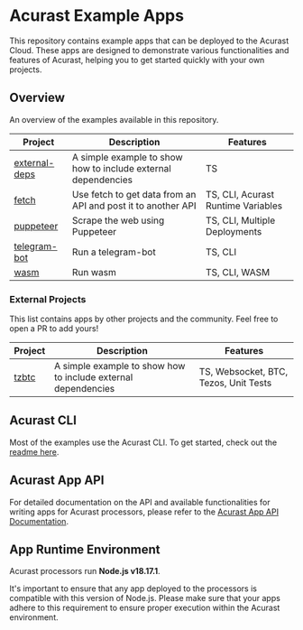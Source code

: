 # Acurast Example Apps

This repository contains example apps that can be deployed to the Acurast Cloud. These apps are designed to demonstrate various functionalities and features of Acurast, helping you to get started quickly with your own projects.

## Overview

An overview of the examples available in this repository.

| Project                                                                                           | Description                                                   | Features                           |
| ------------------------------------------------------------------------------------------------- | ------------------------------------------------------------- | ---------------------------------- |
| [external-deps](https://github.com/Acurast/acurast-example-apps/tree/main/apps/app-external-deps) | A simple example to show how to include external dependencies | TS                                 |
| [fetch](https://github.com/Acurast/acurast-example-apps/tree/main/apps/app-fetch)                 | Use fetch to get data from an API and post it to another API  | TS, CLI, Acurast Runtime Variables |
| [puppeteer](https://github.com/Acurast/acurast-example-apps/tree/main/apps/app-puppeteer)         | Scrape the web using Puppeteer                                | TS, CLI, Multiple Deployments      |
| [telegram-bot](https://github.com/Acurast/acurast-example-apps/tree/main/apps/app-telegram-bot)   | Run a telegram-bot                                            | TS, CLI                            |
| [wasm](https://github.com/Acurast/acurast-example-apps/tree/main/apps/app-wasm)                   | Run wasm                                                      | TS, CLI, WASM                      |

### External Projects

This list contains apps by other projects and the community. Feel free to open a PR to add yours!

| Project                                                  | Description                                                   | Features                              |
| -------------------------------------------------------- | ------------------------------------------------------------- | ------------------------------------- |
| [tzbtc](https://github.com/Acurast/acurast-tzbtc-script) | A simple example to show how to include external dependencies | TS, Websocket, BTC, Tezos, Unit Tests |

## Acurast CLI

Most of the examples use the Acurast CLI. To get started, check out the [readme here](https://github.com/Acurast/acurast-cli).

## Acurast App API

For detailed documentation on the API and available functionalities for writing apps for Acurast processors, please refer to the [Acurast App API Documentation](https://docs.acurast.com/developers/job-runtime-environment/).

## App Runtime Environment

Acurast processors run **Node.js v18.17.1**.

It's important to ensure that any app deployed to the processors is compatible with this version of Node.js. Please make sure that your apps adhere to this requirement to ensure proper execution within the Acurast environment.
